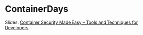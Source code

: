 # ContainerDays

Slides: [Container Security Made Easy – Tools and Techniques for Developers](cd-security_container-security-made-easy_24.pdf)
